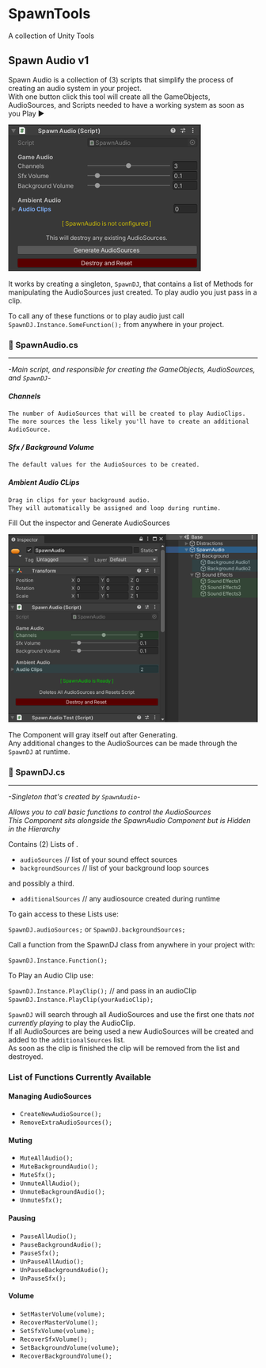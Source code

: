 # SpawnTools
 A collection of Unity Tools

## Spawn Audio v1
   Spawn Audio is a collection of (3) scripts that simplify the process of creating an audio system in your project.  
With one button click this tool will create all the GameObjects, AudioSources, and Scripts
needed to have a working system as soon as you Play ▶️

![logo](https://github.com/SpawnCampGames/SpawnTools/blob/main/Readme/SpawnAudio.png)

   It works by creating a singleton, `SpawnDJ`, that contains a list of Methods for manipulating
the AudioSources just created. To play audio you just pass in a clip.

   To call any of these functions or to play audio just call `SpawnDJ.Instance.SomeFunction();` 
from anywhere in your project.


### 📄 SpawnAudio.cs
---
*-Main script, and responsible for creating the GameObjects, AudioSources, and `SpawnDJ`-*

#### _Channels_

	The number of AudioSources that will be created to play AudioClips.
	The more sources the less likely you'll have to create an additional AudioSource.

#### _Sfx / Background Volume_

	The default values for the AudioSources to be created.

#### _Ambient Audio CLips_

	Drag in clips for your background audio.  
	They will automatically be assigned and loop during runtime.

Fill Out the inspector and Generate AudioSources  

![logo](https://github.com/SpawnCampGames/SpawnTools/blob/main/Readme/SpawnAudioHierarchy.png)

The Component will gray itself out after Generating.  
Any additional changes to the AudioSources can be made through the `SpawnDJ` at runtime.

### 📄 SpawnDJ.cs
---
*-Singleton that's created by `SpawnAudio`-*

*Allows you to call basic functions to control the AudioSources  
This Component sits alongside the SpawnAudio Component but is Hidden in the Hierarchy*

Contains (2) Lists of <AudioSources>.
- `audioSources` // list of your sound effect sources
- `backgroundSources` // list of your background loop sources

and possibly a third.
- `additionalSources` // any audiosource created during runtime

To gain access to these Lists use:

`SpawnDJ.audioSources;` or `SpawnDJ.backgroundSources;`

Call a function from the SpawnDJ class from anywhere in your project with:

`SpawnDJ.Instance.Function();`

To Play an Audio Clip use:

`SpawnDJ.Instance.PlayClip();` // and pass in an audioClip  
`SpawnDJ.Instance.PlayClip(yourAudioClip);`

`SpawnDJ` will search through all AudioSources and use the first one thats *not currently playing* to play the AudioClip.  
If all AudioSources are being used a new AudioSources will be created and added to the `additionalSources` list.   
As soon as the clip is finished the clip will be removed from the list and destroyed.

### List of Functions Currently Available

#### Managing AudioSources
- `CreateNewAudioSource();`
- `RemoveExtraAudioSources();`  

#### Muting
- `MuteAllAudio();`
- `MuteBackgroundAudio();`
- `MuteSfx();`
- `UnmuteAllAudio();`
- `UnmuteBackgroundAudio();`
- `UnmuteSfx();`  

#### Pausing
- `PauseAllAudio();`
- `PauseBackgroundAudio();`
- `PauseSfx();`
- `UnPauseAllAudio();`
- `UnPauseBackgroundAudio();`
- `UnPauseSfx();`  

#### Volume
- `SetMasterVolume(volume);`
- `RecoverMasterVolume();`
- `SetSfxVolume(volume);`
- `RecoverSfxVolume();`
- `SetBackgroundVolume(volume);`
- `RecoverBackgroundVolume();`